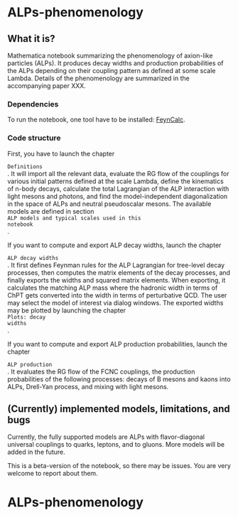 # ALPs-phenomenology

## What it is?

Mathematica notebook summarizing the phenomenology of axion-like particles (ALPs). It produces decay widths and production probabilities of the ALPs depending on their coupling pattern as defined at some scale Lambda. Details of the phenomenology are summarized in the accompanying paper XXX.


### Dependencies

To run the notebook, one tool have to be installed: [FeynCalc](https://feyncalc.github.io/). 

### Code structure

First, you have to launch the chapter <dt><code>Definitions</code></dt>. It will import all the relevant data, evaluate the RG flow of the couplings for various initial patterns defined at the scale Lambda, define the kinematics of n-body decays, calculate the total Lagrangian of the ALP interaction with light mesons and photons, and find the model-independent diagonalization in the space of ALPs and neutral pseudoscalar mesons. The available models are defined in section <dt><code>ALP models and typical scales used in this notebook</code></dt>.

If you want to compute and export ALP decay widths, launch the chapter <dt><code>ALP decay widths</code></dt>. It first defines Feynman rules for the ALP Lagrangian for tree-level decay processes, then computes the matrix elements of the decay processes, and finally exports the widths and squared matrix elements. When exporting, it calculates the matching ALP mass where the hadronic width in terms of ChPT gets converted into the width in terms of perturbative QCD. The user may select the model of interest via dialog windows. The exported widths may be plotted by launching the chapter <dt><code>Plots: decay widths</code></dt>. 

If you want to compute and export ALP production probabilities, launch the chapter <dt><code>ALP production</code></dt>. It evaluates the RG flow of the FCNC couplings, the production probabilities of the following processes: decays of B mesons and kaons into ALPs, Drell-Yan process, and mixing with light mesons. 




## (Currently) implemented models, limitations, and bugs

Currently, the fully supported models are ALPs with flavor-diagonal universal couplings to quarks, leptons, and to gluons. More models will be added in the future.

This is a beta-version of the notebook, so there may be issues. You are very welcome to report about them.



# ALPs-phenomenology
 
